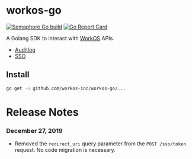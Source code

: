 # workos-go

[![Semaphore Go build](https://workos.semaphoreci.com/badges/workos-go.svg)](https://workos.semaphoreci.com/projects/workos-go)
[![Go Report Card](https://goreportcard.com/badge/github.com/workos-inc/workos-go)](https://goreportcard.com/report/github.com/workos-inc/workos-go)

A Golang SDK to interact with [WorkOS](https://workos.com) APIs.

- [Auditlog](https://github.com/workos-inc/workos-go/tree/master/pkg/auditlog)
- [SSO](https://github.com/workos-inc/workos-go/tree/master/pkg/sso)

## Install

```sh
go get -u github.com/workos-inc/workos-go/...
```

# Release Notes

### December 27, 2019

- Removed the `redirect_uri` query parameter from the `POST /sso/token` request. No code migration is necessary.